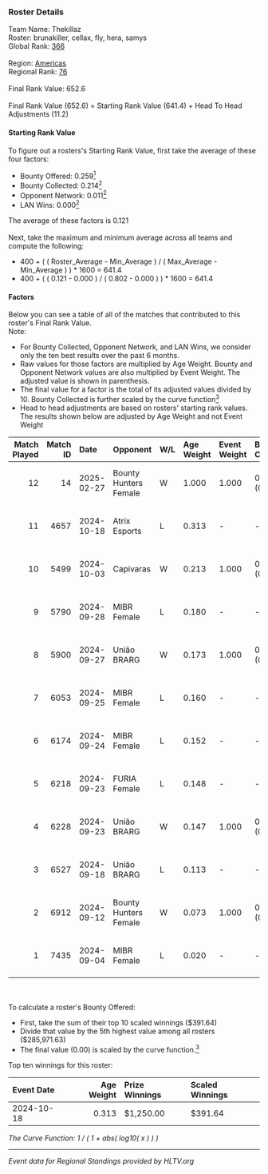 ### Roster Details<br />
Team Name: Thekillaz<br />
Roster: brunakiller, cellax, fly, hera, samys<br />
Global Rank: [366](../../standings_global_2025_02_28.md)<br />
<br />
Region: [Americas]( ../../standings_americas_2025_02_28.md)<br />
Regional Rank: [76]( ../../standings_americas_2025_02_28.md)<br />
<br />
Final Rank Value:  652.6<br />
<br />
Final Rank Value (652.6) = Starting Rank Value (641.4) + Head To Head Adjustments (11.2)<br />

#### Starting Rank Value<br />
To figure out a rosters's Starting Rank Value, first take the average of these four factors:<br />
- Bounty Offered: 0.259[<sup>1</sup>](#table2)
- Bounty Collected: 0.214[<sup>2</sup>](#table1)
- Opponent Network: 0.011[<sup>2</sup>](#table1)
- LAN Wins: 0.000[<sup>2</sup>](#table1)

The average of these factors is 0.121<br />
<br />
Next, take the maximum and minimum average across all teams and compute the following:<br />
- 400 + ( ( Roster_Average - Min_Average ) / ( Max_Average - Min_Average ) ) * 1600 = 641.4
- 400 + ( ( 0.121 - 0.000 ) / ( 0.802 - 0.000 ) ) * 1600 = 641.4


#### Factors<br />
Below you can see a table of all of the matches that contributed to this roster's Final Rank Value.<br />
Note:<br />

- For Bounty Collected, Opponent Network, and LAN Wins, we consider only the ten best results over the past 6 months.
- Raw values for those factors are multiplied by Age Weight. Bounty and Opponent Network values are also multiplied by Event Weight. The adjusted value is shown in parenthesis.
- The final value for a factor is the total of its adjusted values divided by 10. Bounty Collected is further scaled by the curve function[<sup>3</sup>](#curveFunction)
- Head to head adjustments are based on rosters' starting rank values. The results shown below are adjusted by Age Weight and not Event Weight
<span id="table1"></span><br />


| Match Played | Match ID | Date       | Opponent              | W/L | Age Weight | Event Weight | Bounty Collected | Opponent Network | LAN Wins  | H2H Adj. | Roster                                |
| -: | -: | :- | :- | :- | :- | :- | :- | :- | :- | -: | :- |
|           12 |       14 | 2025-02-27 | Bounty Hunters Female | W   | 1.000      | 1.000        | 0.001 (0.001)    | 0.076 (0.076)    | 0 (0.000) |    15.58 | brunakiller, cellax, fly, hera, samys |
|           11 |     4657 | 2024-10-18 | Atrix Esports         | L   | 0.313      | -            | -                | -                | -         |    -4.23 | cellax, fly, hera, samys, showliana   |
|           10 |     5499 | 2024-10-03 | Capivaras             | W   | 0.213      | 1.000        | 0.001 (0.000)    | 0.043 (0.009)    | 0 (0.000) |     2.31 | cellax, fly, hera, samys, showliana   |
|            9 |     5790 | 2024-09-28 | MIBR Female           | L   | 0.180      | -            | -                | -                | -         |    -2.67 | cellax, fly, hera, samys, showliana   |
|            8 |     5900 | 2024-09-27 | União BRARG           | W   | 0.173      | 1.000        | 0.001 (0.000)    | 0.067 (0.012)    | 0 (0.000) |     2.80 | cellax, fly, hera, samys, showliana   |
|            7 |     6053 | 2024-09-25 | MIBR Female           | L   | 0.160      | -            | -                | -                | -         |    -2.39 | cellax, fly, hera, samys, showliana   |
|            6 |     6174 | 2024-09-24 | MIBR Female           | L   | 0.152      | -            | -                | -                | -         |    -1.42 | cellax, fly, hera, samys, showliana   |
|            5 |     6218 | 2024-09-23 | FURIA Female          | L   | 0.148      | -            | -                | -                | -         |    -0.35 | cellax, fly, hera, samys, showliana   |
|            4 |     6228 | 2024-09-23 | União BRARG           | W   | 0.147      | 1.000        | 0.001 (0.000)    | 0.067 (0.010)    | 0 (0.000) |     2.37 | cellax, fly, hera, samys, showliana   |
|            3 |     6527 | 2024-09-18 | União BRARG           | L   | 0.113      | -            | -                | -                | -         |    -1.75 | cellax, fly, hera, samys, showliana   |
|            2 |     6912 | 2024-09-12 | Bounty Hunters Female | W   | 0.073      | 1.000        | 0.001 (0.000)    | 0.076 (0.006)    | 0 (0.000) |     1.14 | cellax, fly, hera, samys, showliana   |
|            1 |     7435 | 2024-09-04 | MIBR Female           | L   | 0.020      | -            | -                | -                | -         |    -0.18 | cellax, fly, hera, samys, showliana   |

<br />
<span id="table2"></span><br />
To calculate a roster's Bounty Offered:<br />

- First, take the sum of their top 10 scaled winnings ($391.64)
- Divide that value by the 5th highest value among all rosters ($285,971.63)
- The final value (0.00) is scaled by the curve function.[<sup>3</sup>](#curveFunction)

Top ten winnings for this roster:<br />

| Event Date | Age Weight | Prize Winnings | Scaled Winnings |
| :- | -: | :- | :- |
| 2024-10-18 |      0.313 | $1,250.00      | $391.64         |


<span id="curveFunction"></span>_The Curve Function: 1 / ( 1 + abs( log10( x ) ) )_<br />

---
_Event data for Regional Standings provided by HLTV.org_<br />
